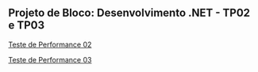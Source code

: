 ## Projeto de Bloco: Desenvolvimento .NET - TP02 e TP03

[Teste de Performance 02](https://lms.infnet.edu.br/moodle/mod/assign/view.php?id=275897)

[Teste de Performance 03](https://lms.infnet.edu.br/moodle/mod/assign/view.php?id=275905)
